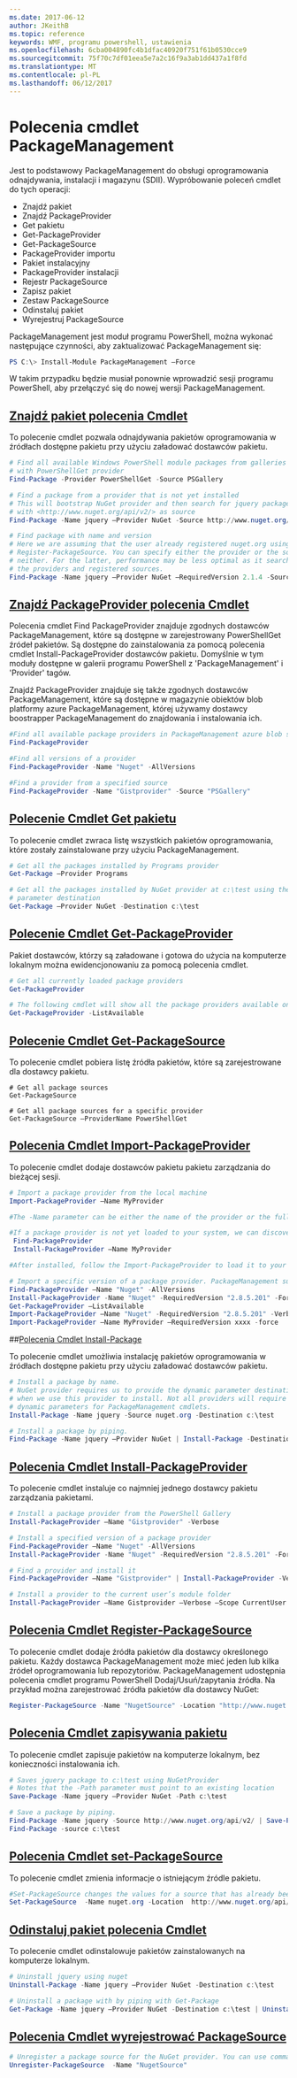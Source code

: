 ```yaml
---
ms.date: 2017-06-12
author: JKeithB
ms.topic: reference
keywords: WMF, programu powershell, ustawienia
ms.openlocfilehash: 6cba004890fc4b1dfac40920f751f61b0530cce9
ms.sourcegitcommit: 75f70c7df01eea5e7a2c16f9a3ab1dd437a1f8fd
ms.translationtype: MT
ms.contentlocale: pl-PL
ms.lasthandoff: 06/12/2017
---
```

# <a name="packagemanagement-cmdlets"></a>Polecenia cmdlet PackageManagement
Jest to podstawowy PackageManagement do obsługi oprogramowania odnajdywania, instalacji i magazynu (SDII). Wypróbowanie poleceń cmdlet do tych operacji:
-   Znajdź pakiet
-   Znajdź PackageProvider
-   Get pakietu
-   Get-PackageProvider
-   Get-PackageSource
-   PackageProvider importu
-   Pakiet instalacyjny
-   PackageProvider instalacji
-   Rejestr PackageSource
-   Zapisz pakiet
-   Zestaw PackageSource
-   Odinstaluj pakiet
-   Wyrejestruj PackageSource

PackageManagement jest moduł programu PowerShell, można wykonać następujące czynności, aby zaktualizować PackageManagement się:
```powershell
PS C:\> Install-Module PackageManagement –Force
```
W takim przypadku będzie musiał ponownie wprowadzić sesji programu PowerShell, aby przełączyć się do nowej wersji PackageManagement.

## <a name="find-package-cmdlethttpstechnetmicrosoftcomen-uslibrarydn890709aspx"></a>[Znajdź pakiet polecenia Cmdlet](https://technet.microsoft.com/en-us/library/dn890709.aspx)
To polecenie cmdlet pozwala odnajdywania pakietów oprogramowania w źródłach dostępne pakietu przy użyciu załadować dostawców pakietu.
```powershell
# Find all available Windows PowerShell module packages from galleries registered
# with PowerShellGet provider
Find-Package -Provider PowerShellGet -Source PSGallery

# Find a package from a provider that is not yet installed
# This will bootstrap NuGet provider and then search for jquery package using NuGet
# with <http://www.nuget.org/api/v2/> as source
Find-Package -Name jquery –Provider NuGet -Source http://www.nuget.org/api/v2/

# Find package with name and version
# Here we are assuming that the user already registered nuget.org using
# Register-PackageSource. You can specify either the provider or the source, or
# neither. For the latter, performance may be less optimal as it searches through all
# the providers and registered sources.
Find-Package -Name jquery –Provider NuGet –RequiredVersion 2.1.4 -Source nuget.org
```

## <a name="find-packageprovider-cmdlethttpstechnetmicrosoftcomen-uslibrarymt676544aspx"></a>[Znajdź PackageProvider polecenia Cmdlet](https://technet.microsoft.com/en-us/library/mt676544.aspx)
Polecenia cmdlet Find PackageProvider znajduje zgodnych dostawców PackageManagement, które są dostępne w zarejestrowany PowerShellGet źródeł pakietów. Są dostępne do zainstalowania za pomocą polecenia cmdlet Install-PackageProvider dostawców pakietu. Domyślnie w tym moduły dostępne w galerii programu PowerShell z 'PackageManagement' i 'Provider' tagów. 

Znajdź PackageProvider znajduje się także zgodnych dostawców PackageManagement, które są dostępne w magazynie obiektów blob platformy azure PackageManagement, której używamy dostawcy boostrapper PackageManagement do znajdowania i instalowania ich.
```powershell
#Find all available package providers in PackageManagement azure blob store as well as in PowerShellGallery.com
Find-PackageProvider

#Find all versions of a provider
Find-PackageProvider -Name "Nuget" -AllVersions

#Find a provider from a specified source
Find-PackageProvider -Name "Gistprovider" -Source "PSGallery"
```

## <a name="get-package-cmdlethttpstechnetmicrosoftcomen-uslibrarydn890704aspx"></a>[Polecenie Cmdlet Get pakietu](https://technet.microsoft.com/en-us/library/dn890704.aspx)
To polecenie cmdlet zwraca listę wszystkich pakietów oprogramowania, które zostały zainstalowane przy użyciu PackageManagement.
```powershell
# Get all the packages installed by Programs provider
Get-Package –Provider Programs

# Get all the packages installed by NuGet provider at c:\test using the dynamic
# parameter destination
Get-Package –Provider NuGet -Destination c:\test
```

## <a name="get-packageprovider-cmdlethttpstechnetmicrosoftcomen-uslibrarydn890703aspx"></a>[Polecenie Cmdlet Get-PackageProvider](https://technet.microsoft.com/en-us/library/dn890703.aspx)
Pakiet dostawców, którzy są załadowane i gotowa do użycia na komputerze lokalnym można ewidencjonowaniu za pomocą polecenia cmdlet.
```powershell
# Get all currently loaded package providers
Get-PackageProvider

# The following cmdlet will show all the package providers available on the machine (including those that are not loaded):
Get-PackageProvider -ListAvailable
```

## <a name="get-packagesource-cmdlethttpstechnetmicrosoftcomen-uslibrarydn890705aspx"></a>[Polecenie Cmdlet Get-PackageSource](https://technet.microsoft.com/en-us/library/dn890705.aspx)
To polecenie cmdlet pobiera listę źródła pakietów, które są zarejestrowane dla dostawcy pakietu.
```powershelll
# Get all package sources
Get-PackageSource

# Get all package sources for a specific provider
Get-PackageSource –ProviderName PowerShellGet
```

## <a name="import-packageprovider-cmdlethttpstechnetmicrosoftcomen-uslibrarymt676545aspx"></a>[Polecenia Cmdlet Import-PackageProvider](https://technet.microsoft.com/en-us/library/mt676545.aspx)
To polecenie cmdlet dodaje dostawców pakietu pakietu zarządzania do bieżącej sesji.
```powershell
# Import a package provider from the local machine
Import-PackageProvider –Name MyProvider

#The -Name parameter can be either the name of the provider or the full path to the provider. Currently, we support .dll, .exe and.psm1 for the full path case. If the name of the provider is used for the -Name parameter, then additional version parameters such as -RequiredVersion, -MinimumVersion and -MaximumVersion may be specified. Otherwise, the latest version of the provider will be imported.

#If a package provider is not yet loaded to your system, we can discover and install on-demand. You can use explicit discovery and install cmdlets to do so:
 Find-PackageProvider
 Install-PackageProvider –Name MyProvider

#After installed, follow the Import-PackageProvider to load it to your system.

# Import a specific version of a package provider. PackageManagement supports installations of multiple versions of a package provider using PackageProvider cmdlets (not by bootstrapper provider). You can install another version of a package provider given that you already have one up running by:
Find-PackageProvider –Name "Nuget" -AllVersions
Install-PackageProvider -Name "Nuget" -RequiredVersion "2.8.5.201" -Force
Get-PackageProvider –ListAvailable
Import-PackageProvider –Name "Nuget" -RequiredVersion "2.8.5.201" -Verbose
Import-PackageProvider –Name MyProvider –RequiredVersion xxxx -force
```

##<a name="-install-package-cmdlethttpstechnetmicrosoftcomen-uslibrarydn890711aspx"></a>[Polecenia Cmdlet Install-Package](https://technet.microsoft.com/en-us/library/dn890711.aspx)

To polecenie cmdlet umożliwia instalację pakietów oprogramowania w źródłach dostępne pakietu przy użyciu załadować dostawców pakietu.
```powershell
# Install a package by name.
# NuGet provider requires us to provide the dynamic parameter destination path
# when we use this provider to install. Not all providers will require you to supply
# dynamic parameters for PackageManagement cmdlets.
Install-Package -Name jquery -Source nuget.org -Destination c:\test

# Install a package by piping.
Find-Package -Name jquery –Provider NuGet | Install-Package -Destination c:\test
```

## <a name="install-packageprovider-cmdlethttpstechnetmicrosoftcomen-uslibrarymt676543aspx"></a>[Polecenia Cmdlet Install-PackageProvider](https://technet.microsoft.com/en-us/library/mt676543.aspx)
To polecenie cmdlet instaluje co najmniej jednego dostawcy pakietu zarządzania pakietami.
```powershell
# Install a package provider from the PowerShell Gallery
Install-PackageProvider –Name "Gistprovider" -Verbose

# Install a specified version of a package provider
Find-PackageProvider –Name "Nuget" -AllVersions
Install-PackageProvider -Name "Nuget" -RequiredVersion "2.8.5.201" -Force

# Find a provider and install it
Find-PackageProvider –Name "Gistprovider" | Install-PackageProvider -Verbose

# Install a provider to the current user’s module folder
Install-PackageProvider –Name Gistprovider –Verbose –Scope CurrentUser
```

## <a name="register-packagesource-cmdlethttpstechnetmicrosoftcomen-uslibrarydn890701aspx"></a>[Polecenia Cmdlet Register-PackageSource](https://technet.microsoft.com/en-us/library/dn890701.aspx)
To polecenie cmdlet dodaje źródła pakietów dla dostawcy określonego pakietu.
Każdy dostawca PackageManagement może mieć jeden lub kilka źródeł oprogramowania lub repozytoriów. PackageManagement udostępnia polecenia cmdlet programu PowerShell Dodaj/Usuń/zapytania źródła. Na przykład można zarejestrować źródła pakietów dla dostawcy NuGet:
```powershell
Register-PackageSource -Name "NugetSource" -Location "http://www.nuget.org/api/v2" –ProviderName nuget
```

## <a name="save-package-cmdlethttpstechnetmicrosoftcomen-uslibrarydn890708aspx"></a>[Polecenia Cmdlet zapisywania pakietu](https://technet.microsoft.com/en-us/library/dn890708.aspx)
To polecenie cmdlet zapisuje pakietów na komputerze lokalnym, bez konieczności instalowania ich.
```powershell
# Saves jquery package to c:\test using NuGetProvider
# Notes that the -Path parameter must point to an existing location
Save-Package -Name jquery –Provider NuGet -Path c:\test

# Save a package by piping.
Find-Package -Name jquery -Source http://www.nuget.org/api/v2/ | Save-Package -Path c:\test
Find-Package -source c:\test
```

## <a name="set-packagesource-cmdlethttpstechnetmicrosoftcomen-uslibrarydn890710aspx"></a>[Polecenia Cmdlet set-PackageSource](https://technet.microsoft.com/en-us/library/dn890710.aspx)
To polecenie cmdlet zmienia informacje o istniejącym źródle pakietu. 
```powershell
#Set-PackageSource changes the values for a source that has already been registered by running the Register-PackageSource cmdlet. By #running Set-PackageSource, you can change the source name and location.
Set-PackageSource  -Name nuget.org -Location  http://www.nuget.org/api/v2 -NewName nuget2 -NewLocation https://www.nuget.org/api/v2 
```

## <a name="uninstall-package-cmdlethttpstechnetmicrosoftcomen-uslibrarydn890702aspx"></a>[Odinstaluj pakiet polecenia Cmdlet](https://technet.microsoft.com/en-us/library/dn890702.aspx)
To polecenie cmdlet odinstalowuje pakietów zainstalowanych na komputerze lokalnym.
```powershell
# Uninstall jquery using nuget
Uninstall-Package -Name jquery –Provider NuGet -Destination c:\test

# Uninstall a package with by piping with Get-Package
Get-Package -Name jquery –Provider NuGet -Destination c:\test | Uninstall-Package
```

## <a name="unregister-packagesource-cmdlethttpstechnetmicrosoftcomen-uslibrarydn890707aspx"></a>[Polecenia Cmdlet wyrejestrować PackageSource](https://technet.microsoft.com/en-us/library/dn890707.aspx)
```powershell
# Unregister a package source for the NuGet provider. You can use command Unregister-PackageSource, to disconnect with a repository, and Get-PackageSource, to discover what the repositories are associated with that provider.
Unregister-PackageSource  -Name "NugetSource"
```

